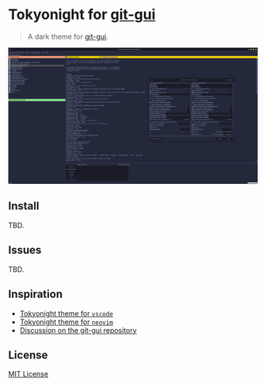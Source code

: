 # Tokyonight for [git-gui](https://github.com/prati0100/git-gui)

> A dark theme for [git-gui](https://github.com/prati0100/git-gui).

![Screenshot](./screenshot.png)

## Install

TBD.

## Issues

TBD.

## Inspiration

- [Tokyonight theme for `vscode`](https://github.com/enkia/tokyo-night-vscode-theme)
- [Tokyonight theme for `neovim`](https://github.com/folke/tokyonight.nvim)
- [Discussion on the git-gui repository](https://github.com/prati0100/git-gui/issues/64)

## License

[MIT License](./LICENSE)

